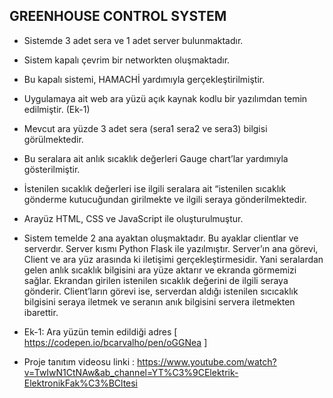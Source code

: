 ## GREENHOUSE CONTROL SYSTEM

- Sistemde 3 adet sera ve 1 adet server bulunmaktadır. 
- Sistem kapalı çevrim bir networkten oluşmaktadır. 
- Bu kapalı sistemi, HAMACHİ yardımıyla gerçekleştirilmiştir. 
- Uygulamaya ait web ara yüzü açık kaynak kodlu bir yazılımdan temin edilmiştir. (Ek-1) 
- Mevcut ara yüzde 3 adet sera (sera1 sera2 ve sera3) bilgisi görülmektedir. 
- Bu seralara ait anlık sıcaklık değerleri Gauge chart’lar yardımıyla gösterilmiştir. 
- İstenilen sıcaklık değerleri ise ilgili seralara ait “istenilen sıcaklık gönderme kutucuğundan girilmekte ve ilgili seraya gönderilmektedir. 
- Arayüz HTML, CSS ve JavaScript ile oluşturulmuştur.  

- Sistem temelde 2 ana ayaktan oluşmaktadır. Bu ayaklar clientlar ve serverdır. Server kısmı Python Flask ile yazılmıştır. Server’ın ana görevi, Client ve ara yüz arasında ki iletişimi gerçekleştirmesidir. Yani seralardan gelen anlık sıcaklık bilgisini ara yüze aktarır ve ekranda görmemizi sağlar. Ekrandan girilen istenilen sıcaklık değerini de ilgili seraya gönderir. Client’ların görevi ise, serverdan aldığı istenilen sıcıcaklık bilgisini seraya iletmek ve seranın anık bilgisini servera iletmekten ibarettir.
- Ek-1: Ara yüzün temin edildiği adres [ https://codepen.io/bcarvalho/pen/oGGNea ]

- Proje tanıtım videosu linki : https://www.youtube.com/watch?v=TwIwN1CtNAw&ab_channel=YT%C3%9CElektrik-ElektronikFak%C3%BCltesi
